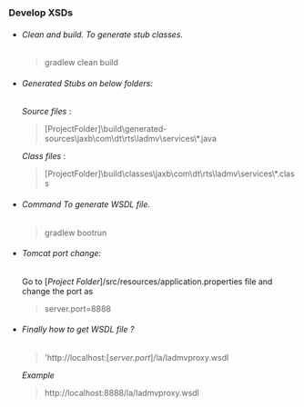 ###  Develop XSDs 
- ######  Clean and build. To generate stub classes.

    >   gradlew clean build

- ###### Generated Stubs on below folders:  
 
    *Source files* :  
     
    >  [ProjectFolder]\build\generated-sources\jaxb\com\dt\rts\ladmv\services\\*.java
     
    *Class files* :
    >   [ProjectFolder]\build\classes\jaxb\com\dt\rts\ladmv\services\\*.class
  
- ###### Command To generate WSDL file.
    >   gradlew bootrun
    
- ###### Tomcat port change:  

	Go to [*Project Folder*]/src/resources/application.properties file and change the port as  
    >   server.port=8888

- ###### Finally how to get WSDL file ?

    >   'http://localhost:[*server.port*]/la/ladmvproxy.wsdl

  *Example*
    >   http://localhost:8888/la/ladmvproxy.wsdl        